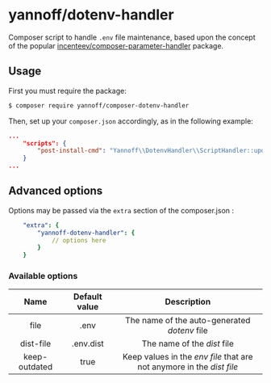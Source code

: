 # yannoff/dotenv-handler

Composer script to handle `.env` file maintenance, based upon the concept of the popular [incenteev/composer-parameter-handler](https://github.com/Incenteev/ParameterHandler) package.

## Usage

First you must require the package:

```bash
$ composer require yannoff/composer-dotenv-handler
```

Then, set up your `composer.json` accordingly, as in the following example:

```json
...
    "scripts": {
        "post-install-cmd": "Yannoff\\DotenvHandler\\ScriptHandler::updateEnvFile"
    }
...

```

## Advanced options

Options may be passed via the `extra` section of the composer.json :

```yaml
    "extra": {
        "yannoff-dotenv-handler": {
            // options here
        }
    }
```

### Available options

|**Name**     |**Default value**|**Description**
|:-----------:|:---------------:|:--------------:
|file         | .env            |The name of the auto-generated *dotenv* file
|dist-file    | .env.dist       |The name of the *dist* file
|keep-outdated| true            |Keep values in the *env file* that are not anymore in the *dist file*
